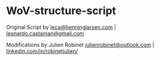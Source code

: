 # WoV-structure-script

Original Script by
leca@henninglarsen.com | 
leonardo.castaman@gmail.com

Modifications by Julien Robinet
julienrobinet@outlook.com | 
[linkedin.com/in/robinetjulien/](https://www.linkedin.com/in/robinetjulien/)
